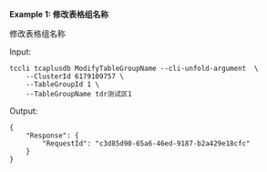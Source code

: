 **Example 1: 修改表格组名称**

修改表格组名称

Input: 

```
tccli tcaplusdb ModifyTableGroupName --cli-unfold-argument  \
    --ClusterId 6179109757 \
    --TableGroupId 1 \
    --TableGroupName tdr测试区1
```

Output: 
```
{
    "Response": {
        "RequestId": "c3d85d90-65a6-46ed-9187-b2a429e18cfc"
    }
}
```


